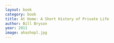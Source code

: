 ```yaml
---
layout: book
category: book
title: At Home: A Short History of Private Life
author: Bill Bryson
year: 2011
image: ahashopl.jpg
---
```

